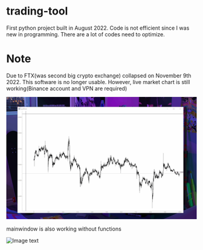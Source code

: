 # trading-tool
First python project built in August 2022. Code is not efficient since I was new in programming. There are a lot of codes need to optimize.
# Note
Due to FTX(was second big crypto exchange) collapsed on November 9th 2022. This software is no longer usable.
However, live market chart is still working(Binance account and VPN are required)

![Image text](https://raw.githubusercontent.com/Jianqoq/trading-tool/main/UI/chart.gif)

mainwindow is also working without functions

![Image text](https://raw.githubusercontent.com/Jianqoq/trading-tool/main/UI/trading.gif)
